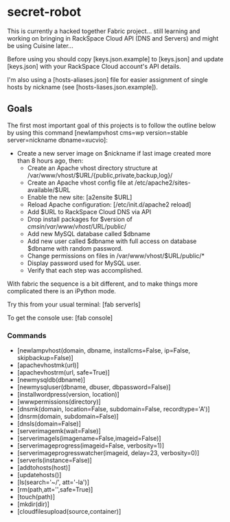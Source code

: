 secret-robot
============

This is currently a hacked together Fabric project... still learning and working on bringing in RackSpace Cloud API (DNS and Servers) and might be using Cuisine later...

Before using you should copy [keys.json.example] to [keys.json] and update [keys.json] with your RackSpace Cloud account's API details.

I'm also using a [hosts-aliases.json] file for easier assignment of single hosts by nickname (see [hosts-liases.json.example]).

## Goals ##

The first most important goal of this projects is to follow the outline below by using this command [newlampvhost cms=wp version=stable server=nickname dbname=xucvio]:

 * Create a new server image on $nickname if last image created more than 8 hours ago, then:
 	* Create an Apache vhost directory structure at /var/www/vhost/$URL/{public,private,backup,log}/
 	* Create an Apache vhost config file at /etc/apache2/sites-available/$URL
 	* Enable the new site: [a2ensite $URL]
 	* Reload Apache configuration: [/etc/init.d/apache2 reload]
 	* Add $URL to RackSpace Cloud DNS via API
 	* Drop install packages for $version of $cms in /var/www/vhost/$URL/public/
 	* Add new MySQL database called $dbname
 	* Add new user called $dbname with full access on database $dbname with random password.
 	* Change permissions on files in /var/www/vhost/$URL/public/*
 	* Display password used for MySQL user.
 	* Verify that each step was accomplished.

With fabric the sequence is a bit different, and to make things more complicated there is an iPython mode.

Try this from your usual terminal: [fab serverls]

To get the console use: [fab console]

### Commands ###

 * [newlampvhost(domain, dbname, installcms=False, ip=False, skipbackup=False)]
 * [apachevhostmk(url)]
 * [apachevhostrm(url, safe=True)]
 * [newmysqldb(dbname)]
 * [newmysqluser(dbname, dbuser, dbpassword=False)]
 * [installwordpress(version, location)]
 * [wwwpermissions(directory)]
 * [dnsmk(domain, location=False, subdomain=False, recordtype='A')]
 * [dnsrm(domain, subdomain=False)]
 * [dnsls(domain=False)]
 * [serverimagemk(wait=False)]
 * [serverimagels(imagename=False,imageid=False)]
 * [serverimageprogress(imageid=False, verbosity=1)]
 * [serverimageprogresswatcher(imageid, delay=23, verbosity=0)]
 * [serverls(instance=False)]
 * [addtohosts(host)]
 * [updatehosts()]
 * [ls(search='~/', att='-la')]
 * [rm(path,att='',safe=True)]
 * [touch(path)]
 * [mkdir(dir)]
 * [cloudfilesupload(source,container)]